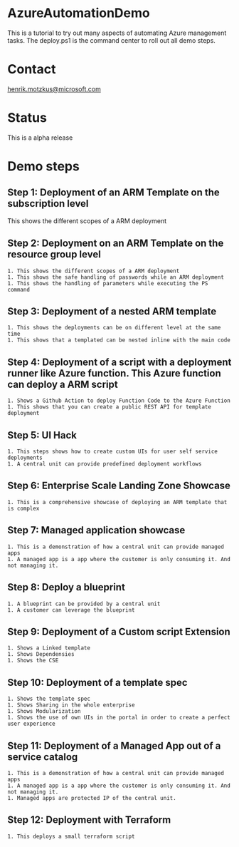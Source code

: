 # AzureAutomationDemo
This is a tutorial to try out many aspects of automating Azure management tasks. The deploy.ps1 is the command center to roll out all demo steps.

# Contact
henrik.motzkus@microsoft.com

# Status
This is a alpha release

# Demo steps
   
## Step 1: Deployment of an ARM Template on the subscription level
    
This shows the different scopes of a ARM deployment


## Step 2: Deployment on an ARM Template on the resource group level

    1. This shows the different scopes of a ARM deployment
    1. This shows the safe handling of passwords while an ARM deployment
    1. This shows the handling of parameters while executing the PS command
    
## Step 3: Deployment of a nested ARM template
    1. This shows the deployments can be on different level at the same time
    1. This shows that a templated can be nested inline with the main code

## Step 4: Deployment of a script with a deployment runner like Azure function. This Azure function can deploy a ARM script

    1. Shows a Github Action to deploy Function Code to the Azure Function
    1. This shows that you can create a public REST API for template deployment
    

## Step 5: UI Hack

    1. This steps shows how to create custom UIs for user self service deployments
    1. A central unit can provide predefined deployment workflows
    
## Step 6: Enterprise Scale Landing Zone Showcase

    1. This is a comprehensive showcase of deploying an ARM template that is complex
    
## Step 7: Managed application showcase

    1. This is a demonstration of how a central unit can provide managed apps
    1. A managed app is a app where the customer is only consuming it. And not managing it.
    
## Step 8: Deploy a blueprint

    1. A blueprint can be provided by a central unit
    1. A customer can leverage the blueprint
    
## Step 9: Deployment of a Custom script Extension 

    1. Shows a Linked template 
    1. Shows Dependensies
    1. Shows the CSE
    
## Step 10: Deployment of a template spec

    1. Shows the template spec
    1. Shows Sharing in the whole enterprise
    1. Shows Modularization
    1. Shows the use of own UIs in the portal in order to create a perfect user experience
    
## Step 11: Deployment of a Managed App out of a service catalog

    1. This is a demonstration of how a central unit can provide managed apps
    1. A managed app is a app where the customer is only consuming it. And not managing it.
    1. Managed apps are protected IP of the central unit.
    
## Step 12: Deployment with Terraform

    1. This deploys a small terraform script

